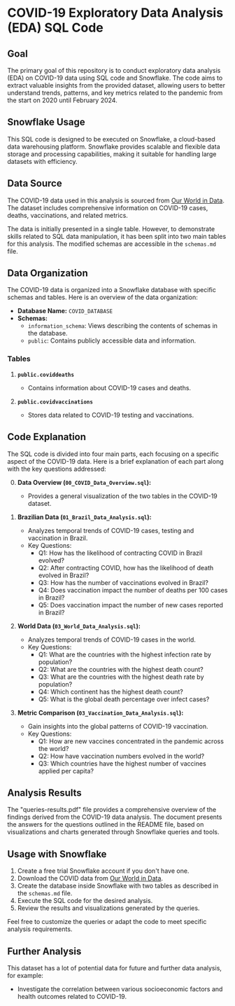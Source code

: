 # COVID-19 Exploratory Data Analysis (EDA) SQL Code

## Goal
The primary goal of this repository is to conduct exploratory data analysis (EDA) on COVID-19 data using SQL code and Snowflake. The code aims to extract valuable insights from the provided dataset, allowing users to better understand trends, patterns, and key metrics related to the pandemic from the start on 2020 until February 2024.

## Snowflake Usage
This SQL code is designed to be executed on Snowflake, a cloud-based data warehousing platform. Snowflake provides scalable and flexible data storage and processing capabilities, making it suitable for handling large datasets with efficiency.

## Data Source
The COVID-19 data used in this analysis is sourced from [Our World in Data](https://ourworldindata.org/covid-deaths). The dataset includes comprehensive information on COVID-19 cases, deaths, vaccinations, and related metrics.

The data is initially presented in a single table. However, to demonstrate skills related to SQL data manipulation, it has been split into two main tables for this analysis. The modified schemas are accessible in the `schemas.md` file.

## Data Organization
The COVID-19 data is organized into a Snowflake database with specific schemas and tables. Here is an overview of the data organization:

- **Database Name:** `COVID_DATABASE`
- **Schemas:**
  - `information_schema`: Views describing the contents of schemas in the database.
  - `public`: Contains publicly accessible data and information.

### Tables
1. **`public.coviddeaths`**
   - Contains information about COVID-19 cases and deaths.

2. **`public.covidvaccinations`**
   - Stores data related to COVID-19 testing and vaccinations.

## Code Explanation
The SQL code is divided into four main parts, each focusing on a specific aspect of the COVID-19 data. Here is a brief explanation of each part along with the key questions addressed:

0. **Data Overview (`00_COVID_Data_Overview.sql`):**
   - Provides a general visualization of the two tables in the COVID-19 dataset.

1. **Brazilian Data (`01_Brazil_Data_Analysis.sql`):**
   - Analyzes temporal trends of COVID-19 cases, testing and vaccination in Brazil.
   - Key Questions:
     - Q1: How has the likelihood of contracting COVID in Brazil evolved?
     - Q2: After contracting COVID, how has the likelihood of death evolved in Brazil?
     - Q3: How has the number of vaccinations evolved in Brazil?
     - Q4: Does vaccination impact the number of deaths per 100 cases in Brazil?
     - Q5: Does vaccination impact the number of new cases reported in Brazil?

2. **World Data (`03_World_Data_Analysis.sql`):**
   - Analyzes temporal trends of COVID-19 cases in the world.
   - Key Questions:
     - Q1: What are the countries with the highest infection rate by population?
     - Q2: What are the countries with the highest death count?
     - Q3: What are the countries with the highest death rate by population?
     - Q4: Which continent has the highest death count?
     - Q5: What is the global death percentage over infect cases?

3. **Metric Comparison (`03_Vaccination_Data_Analysis.sql`):**
   - Gain insights into the global patterns of COVID-19 vaccination.
   - Key Questions:
     - Q1: How are new vaccines concentrated in the pandemic across the world?
     - Q2: How have vaccination numbers evolved in the world?
     - Q3: Which countries have the highest number of vaccines applied per capita?

## Analysis Results

The "queries-results.pdf" file provides a comprehensive overview of the findings derived from the COVID-19 data analysis. The document presents the answers for the questions outlined in the README file, based on visualizations and charts generated through Snowflake queries and tools.

## Usage with Snowflake
1. Create a free trial Snowflake account if you don't have one.
2. Download the COVID data from [Our World in Data](https://ourworldindata.org/covid-deaths).
3. Create the database inside Snowflake with two tables as described in the `schemas.md` file.
4. Execute the SQL code for the desired analysis.
5. Review the results and visualizations generated by the queries.

Feel free to customize the queries or adapt the code to meet specific analysis requirements.

## Further Analysis

This dataset has a lot of potential data for future and further data analysis, for example:

- Investigate the correlation between various socioeconomic factors and health outcomes related to COVID-19.
